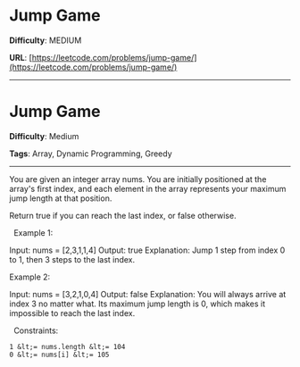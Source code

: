 # Jump Game

**Difficulty**: MEDIUM

**URL**: [https://leetcode.com/problems/jump-game/](https://leetcode.com/problems/jump-game/)

---

# Jump Game

**Difficulty**: Medium

**Tags**: Array, Dynamic Programming, Greedy

---

You are given an integer array nums. You are initially positioned at the array&#39;s first index, and each element in the array represents your maximum jump length at that position.

Return true if you can reach the last index, or false otherwise.

&nbsp;
Example 1:


Input: nums = [2,3,1,1,4]
Output: true
Explanation: Jump 1 step from index 0 to 1, then 3 steps to the last index.


Example 2:


Input: nums = [3,2,1,0,4]
Output: false
Explanation: You will always arrive at index 3 no matter what. Its maximum jump length is 0, which makes it impossible to reach the last index.


&nbsp;
Constraints:


	1 &lt;= nums.length &lt;= 104
	0 &lt;= nums[i] &lt;= 105



